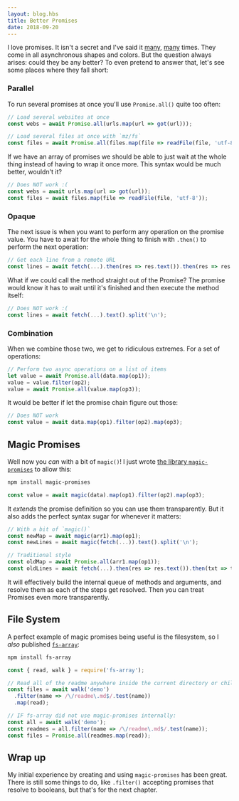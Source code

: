 ```yaml
---
layout: blog.hbs
title: Better Promises
date: 2018-09-20
---
```


I love promises. It isn't a secret and I've said it [many](https://medium.com/server-for-node-js/async-await-are-awesome-c0834cc09ab), [many](https://medium.com/server-for-node-js/servers-middleware-promises-41d82a184452) times. They come in all asynchronous shapes and colors. But the question always arises: could they be any better? To even pretend to answer that, let's see some places where they fall short:



### Parallel

To run several promises at once you'll use `Promise.all()` quite too often:

```js
// Load several websites at once
const webs = await Promise.all(urls.map(url => got(url)));

// Load several files at once with `mz/fs`
const files = await Promise.all(files.map(file => readFile(file, 'utf-8')));
```

If we have an array of promises we should be able to just wait at the whole thing instead of having to wrap it once more. This syntax would be much better, wouldn't it?

```js
// Does NOT work :(
const webs = await urls.map(url => got(url));
const files = await files.map(file => readFile(file, 'utf-8'));
```



### Opaque

The next issue is when you want to perform any operation on the promise value. You have to await for the whole thing to finish with `.then()` to perform the next operation:

```js
// Get each line from a remote URL
const lines = await fetch(...).then(res => res.text()).then(res => res.split('\n'));
```

What if we could call the method straight out of the Promise? The promise would know it has to wait until it's finished and then execute the method itself:

```js
// Does NOT work :(
const lines = await fetch(...).text().split('\n');
```



### Combination

When we combine those two, we get to ridiculous extremes. For a set of operations:

```js
// Perform two async operations on a list of items
let value = await Promise.all(data.map(op1));
value = value.filter(op2);
value = await Promise.all(value.map(op3));
```

It would be better if let the promise chain figure out those:

```js
// Does NOT work
const value = await data.map(op1).filter(op2).map(op3);
```



## Magic Promises

Well now you *can* with a bit of `magic()`! I just wrote [the library `magic-promises`](https://github.com/franciscop/magic-promises) to allow this:

```bash
npm install magic-promises
```

```js
const value = await magic(data).map(op1).filter(op2).map(op3);
```

It *extends* the promise definition so you can use them transparently. But it also adds the perfect syntax sugar for whenever it matters:

```js
// With a bit of `magic()`
const newMap = await magic(arr1).map(op1);
const newLines = await magic(fetch(...)).text().split('\n');

// Traditional style
const oldMap = await Promise.all(arr1.map(op1));
const oldLines = await fetch(...).then(res => res.text()).then(txt => txt.split('\n'));
```

It will effectively build the internal queue of methods and arguments, and resolve them as each of the steps get resolved. Then you can treat Promises even more transparently.



## File System

A perfect example of magic promises being useful is the filesystem, so I *also* published [`fs-array`](https://www.npmjs.com/package/fs-array):

```bash
npm install fs-array
```

```js
const { read, walk } = require('fs-array');

// Read all of the readme anywhere inside the current directory or children
const files = await walk('demo')
  .filter(name => /\/readme\.md$/.test(name))
  .map(read);

// IF fs-array did not use magic-promises internally:
const all = await walk('demo');
const readmes = all.filter(name => /\/readme\.md$/.test(name));
const files = Promise.all(readmes.map(read));
```


## Wrap up

My initial experience by creating and using `magic-promises` has been great. There is still some things to do, like `.filter()` accepting promises that resolve to booleans, but that's for the next chapter.
